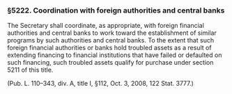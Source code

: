 ### §5222. Coordination with foreign authorities and central banks ###

The Secretary shall coordinate, as appropriate, with foreign financial authorities and central banks to work toward the establishment of similar programs by such authorities and central banks. To the extent that such foreign financial authorities or banks hold troubled assets as a result of extending financing to financial institutions that have failed or defaulted on such financing, such troubled assets qualify for purchase under section 5211 of this title.

(Pub. L. 110–343, div. A, title I, §112, Oct. 3, 2008, 122 Stat. 3777.)